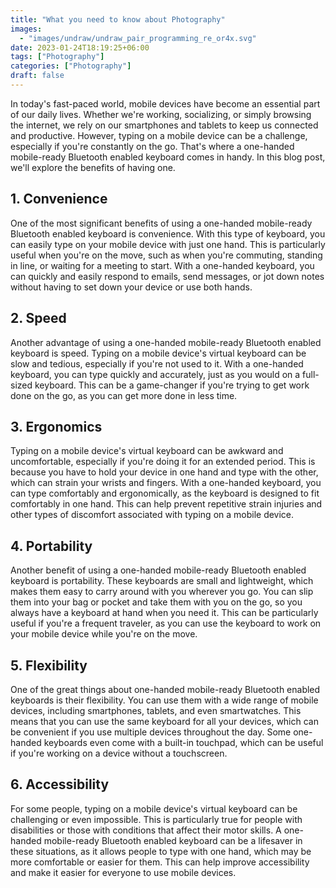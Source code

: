 ```yaml
---
title: "What you need to know about Photography"
images:
  - "images/undraw/undraw_pair_programming_re_or4x.svg"
date: 2023-01-24T18:19:25+06:00
tags: ["Photography"]
categories: ["Photography"]
draft: false
---
```


In today's fast-paced world, mobile devices have become an essential part of our daily lives. Whether we're working, socializing, or simply browsing the internet, we rely on our smartphones and tablets to keep us connected and productive. However, typing on a mobile device can be a challenge, especially if you're constantly on the go. That's where a one-handed mobile-ready Bluetooth enabled keyboard comes in handy. In this blog post, we'll explore the benefits of having one.

## 1. Convenience

One of the most significant benefits of using a one-handed mobile-ready Bluetooth enabled keyboard is convenience. With this type of keyboard, you can easily type on your mobile device with just one hand. This is particularly useful when you're on the move, such as when you're commuting, standing in line, or waiting for a meeting to start. With a one-handed keyboard, you can quickly and easily respond to emails, send messages, or jot down notes without having to set down your device or use both hands.

## 2. Speed

Another advantage of using a one-handed mobile-ready Bluetooth enabled keyboard is speed. Typing on a mobile device's virtual keyboard can be slow and tedious, especially if you're not used to it. With a one-handed keyboard, you can type quickly and accurately, just as you would on a full-sized keyboard. This can be a game-changer if you're trying to get work done on the go, as you can get more done in less time.

## 3. Ergonomics

Typing on a mobile device's virtual keyboard can be awkward and uncomfortable, especially if you're doing it for an extended period. This is because you have to hold your device in one hand and type with the other, which can strain your wrists and fingers. With a one-handed keyboard, you can type comfortably and ergonomically, as the keyboard is designed to fit comfortably in one hand. This can help prevent repetitive strain injuries and other types of discomfort associated with typing on a mobile device.

## 4. Portability

Another benefit of using a one-handed mobile-ready Bluetooth enabled keyboard is portability. These keyboards are small and lightweight, which makes them easy to carry around with you wherever you go. You can slip them into your bag or pocket and take them with you on the go, so you always have a keyboard at hand when you need it. This can be particularly useful if you're a frequent traveler, as you can use the keyboard to work on your mobile device while you're on the move.

## 5. Flexibility

One of the great things about one-handed mobile-ready Bluetooth enabled keyboards is their flexibility. You can use them with a wide range of mobile devices, including smartphones, tablets, and even smartwatches. This means that you can use the same keyboard for all your devices, which can be convenient if you use multiple devices throughout the day. Some one-handed keyboards even come with a built-in touchpad, which can be useful if you're working on a device without a touchscreen.

## 6. Accessibility

For some people, typing on a mobile device's virtual keyboard can be challenging or even impossible. This is particularly true for people with disabilities or those with conditions that affect their motor skills. A one-handed mobile-ready Bluetooth enabled keyboard can be a lifesaver in these situations, as it allows people to type with one hand, which may be more comfortable or easier for them. This can help improve accessibility and make it easier for everyone to use mobile devices.

